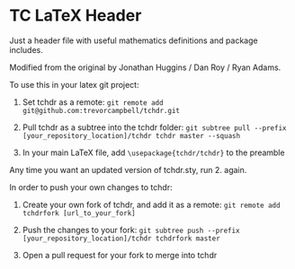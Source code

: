 # TC LaTeX Header
Just a header file with useful mathematics definitions and package includes.

Modified from the original by Jonathan Huggins / Dan Roy / Ryan Adams.

To use this in your latex git project:

1. Set tchdr as a remote: `git remote add git@github.com:trevorcampbell/tchdr.git`

2. Pull tchdr as a subtree into the tchdr folder: `git subtree pull --prefix [your_repository_location]/tchdr tchdr master --squash`

3. In your main LaTeX file, add `\usepackage{tchdr/tchdr}` to the preamble

Any time you want an updated version of tchdr.sty, run 2. again.

In order to push your own changes to tchdr:

1. Create your own fork of tchdr, and add it as a remote: `git remote add tchdrfork [url_to_your_fork]`

2. Push the changes to your fork: `git subtree push --prefix [your_repository_location]/tchdr tchdrfork master`

3. Open a pull request for your fork to merge into tchdr 
